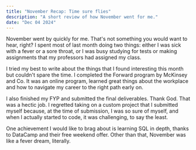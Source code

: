 ```yaml
---
title: "November Recap: Time sure flies"
description: "A short review of how November went for me."
date: "Dec 04 2024"
---
```


November went by quickly for me. That's not something you would want to hear, right? I spent most of last month doing two things: either I was sick with a fever or a sore throat, or I was busy studying for tests or making assignments that my professors had assigned my class.

I tried my best to write about the things that I found interesting this month but couldn't spare the time. I completed the Forward program by McKinsey and Co. It was an online program, learned great things about the workplace and how to navigate my career to the right path early on.

I also finished my FYP and submitted the final deliverables. Thank God. That was a hectic job. I regretted taking on a custom project that I submitted myself because, at the time of submission, I was so sure of myself, and when I actually started to code, it was challenging, to say the least.

One achievement I would like to brag about is learning SQL in depth, thanks to DataCamp and their free weekend offer. Other than that, November was like a fever dream, literally.
